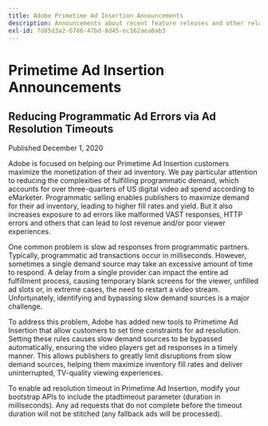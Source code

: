 ```yaml
---
title: Adobe Primetime Ad Insertion Announcements
description: Announcements about recent feature releases and other related news about Primetime Ad Insertion
exl-id: 7d85d3a2-6786-47bd-8d45-ec162aea0ab3
---
```

# Primetime Ad Insertion Announcements

## Reducing Programmatic Ad Errors via Ad Resolution Timeouts

Published December 1, 2020

Adobe is focused on helping our Primetime Ad Insertion customers maximize the monetization of their ad inventory. We pay particular attention to reducing the complexities of fulfilling programmatic demand, which accounts for over three-quarters of US digital video ad spend according to eMarketer. Programmatic selling enables publishers to maximize demand for their ad inventory, leading to higher fill rates and yield. But it also increases exposure to ad errors like malformed VAST responses, HTTP errors and others that can lead to lost revenue and/or poor viewer experiences. 

One common problem is slow ad responses from programmatic partners. Typically, programmatic ad transactions occur in milliseconds. However, sometimes a single demand source may take an excessive amount of time to respond. A delay from a single provider can impact the entire ad fulfillment process, causing temporary blank screens for the viewer, unfilled ad slots or, in extreme cases, the need to restart a video stream. Unfortunately, identifying and bypassing slow demand sources is a major challenge.

To address this problem, Adobe has added new tools to Primetime Ad Insertion that allow customers to set time constraints for ad resolution. Setting these rules causes slow demand sources to be bypassed automatically, ensuring the video players get ad responses in a timely manner. This allows publishers to greatly limit disruptions from slow demand sources, helping them maximize inventory fill rates and deliver uninterrupted, TV-quality viewing experiences.

To enable ad resolution timeout in Primetime Ad Insertion, modify your bootstrap APIs to include the ptadtimeout parameter (duration in milliseconds).  Any ad requests that do not complete before the timeout duration will not be stitched (any fallback ads will be processed).

